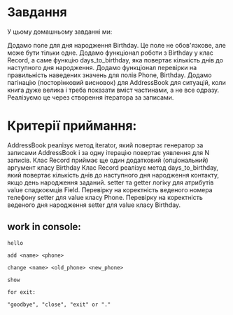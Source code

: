# Завдання
У цьому домашньому завданні ми:

Додамо поле для дня народження Birthday. Це поле не обов'язкове, але може бути тільки одне.
Додамо функціонал роботи з Birthday у клас Record, а саме функцію days_to_birthday, яка повертає кількість днів до наступного дня народження.
Додамо функціонал перевірки на правильність наведених значень для полів Phone, Birthday.
Додамо пагінацію (посторінковий висновок) для AddressBook для ситуацій, коли книга дуже велика і треба показати вміст частинами, а не все одразу. Реалізуємо це через створення ітератора за записами.
# Критерії приймання:
AddressBook реалізує метод iterator, який повертає генератор за записами AddressBook і за одну ітерацію повертає уявлення для N записів.
Клас Record приймає ще один додатковий (опціональний) аргумент класу Birthday
Клас Record реалізує метод days_to_birthday, який повертає кількість днів до наступного дня народження контакту, якщо день народження заданий.
setter та getter логіку для атрибутів value спадкоємців Field.
Перевірку на коректність веденого номера телефону setter для value класу Phone.
Перевірку на коректність веденого дня народження setter для value класу Birthday.

## work in console:

    hello

    add <name> <phone>

    change <name> <old_phone> <new_phone>

    show

    for exit:

    "goodbye", "close", "exit" or "."